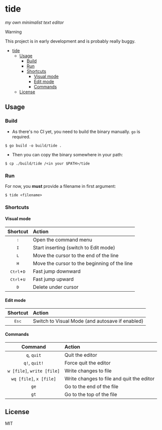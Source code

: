 # tide

_my own minimalist text editor_

> [!WARNING]
> This project is in early development and is probably really buggy.

- [tide](#tide)
  - [Usage](#usage)
    - [Build](#build)
    - [Run](#run)
    - [Shortcuts](#shortcuts)
      - [Visual mode](#visual-mode)
      - [Edit mode](#edit-mode)
      - [Commands](#commands)
  - [License](#license)

## Usage

### Build

- As there's no CI yet, you need to build the binary manually. `go` is required.

```
$ go build -o build/tide .
```

- Then you can copy the binary somewhere in your path:

```
$ cp ./build/tide /<in your $PATH>/tide
```

### Run

For now, you **must** provide a filename in first argument:

```
$ tide <filename>
```

### Shortcuts

#### Visual mode

|           Shortcut           | Action                                       |
| :--------------------------: | :------------------------------------------- |
|         <kbd>:</kbd>         | Open the command menu                        |
|         <kbd>I</kbd>         | Start inserting (switch to Edit mode)        |
|         <kbd>L</kbd>         | Move the cursor to the end of the line       |
|         <kbd>H</kbd>         | Move the cursor to the beginning of the line |
| <kbd>Ctrl</kbd>+<kbd>D</kbd> | Fast jump downward                           |
| <kbd>Ctrl</kbd>+<kbd>U</kbd> | Fast jump upward                             |
|         <kbd>D</kbd>         | Delete under cursor                          |

#### Edit mode

|    Shortcut    | Action                                          |
| :------------: | :---------------------------------------------- |
| <kbd>Esc</kbd> | Switch to Visual Mode (and autosave if enabled) |

#### Commands

|          Command           | Action                                    |
| :------------------------: | :---------------------------------------- |
|        `q`, `quit`         | Quit the editor                           |
|       `q!`, `quit!`        | Force quit the editor                     |
| `w [file]`, `write [file]` | Write changes to file                     |
|  `wq [file]`, `x [file]`   | Write changes to file and quit the editor |
|            `ge`            | Go to the end of the file                 |
|            `gt`            | Go to the top of the file                 |

## License

MIT